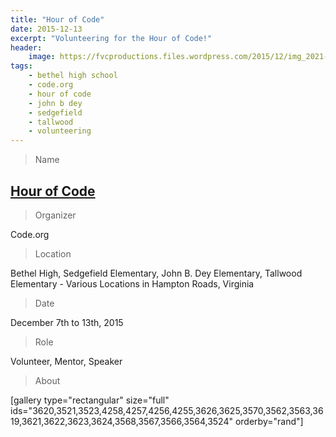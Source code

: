 ```yaml
---
title: "Hour of Code"
date: 2015-12-13
excerpt: "Volunteering for the Hour of Code!"
header:
    image: https://fvcproductions.files.wordpress.com/2015/12/img_2021-e1500183465332.jpg
tags:
    - bethel high school
    - code.org
    - hour of code
    - john b dey
    - sedgefield
    - tallwood
    - volunteering
---
```


> Name

## <a href="https://hourofcode.com" target="_blank">Hour of Code</a>

> Organizer

Code.org

> Location

Bethel High, Sedgefield Elementary, John B. Dey Elementary, Tallwood Elementary - Various Locations in Hampton Roads, Virginia

> Date

December 7th to 13th, 2015

> Role

Volunteer, Mentor, Speaker

> About

[gallery type="rectangular" size="full" ids="3620,3521,3523,4258,4257,4256,4255,3626,3625,3570,3562,3563,3619,3621,3622,3623,3624,3568,3567,3566,3564,3524" orderby="rand"]
